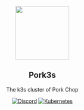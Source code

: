<div align="center">


<img src="https://user-images.githubusercontent.com/14128371/210153083-55fc62ad-72be-4600-be05-1e5535fedd5d.png" align="center" width="144px" height="144px"/>

## Pork3s
The k3s cluster of Pork Chop

</div>


<div align="center">

[![Discord](https://img.shields.io/discord/673534664354430999?style=for-the-badge&label&logo=discord&logoColor=white&color=blue)](https://discord.gg/k8s-at-home)
[![Kubernetes](https://img.shields.io/badge/v1.26-blue?style=for-the-badge&logo=kubernetes&logoColor=white)](https://k3s.io/)

</div>
